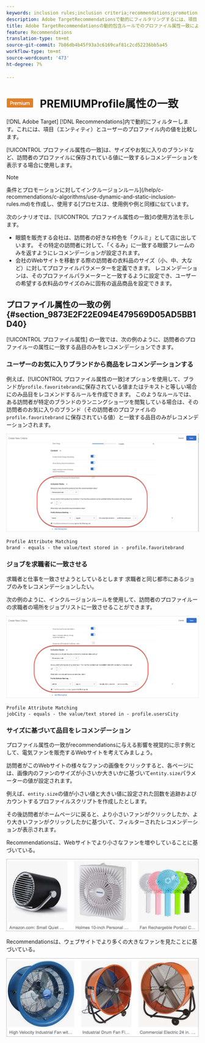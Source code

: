 ```yaml
---
keywords: inclusion rules;inclusion criteria;recommendations;promotion;promotions;dynamic filtering;dynamic;profile attribute matching
description: Adobe TargetRecommendationsで動的にフィルタリングするには、項目（エンティティ）とユーザーのプロファイルの値を比較します。
title: Adobe TargetRecommendationsの動的包含ルールでのプロファイル属性一致によるフィルター
feature: Recommendations
translation-type: tm+mt
source-git-commit: 7b86db4b45f93a3c6169caf81c2cd52236bb5a45
workflow-type: tm+mt
source-wordcount: '473'
ht-degree: 7%

---
```



# ![](/help/assets/premium.png) PREMIUMProfile属性の一致

[!DNL Adobe Target] [!DNL Recommendations]内で動的にフィルターします。これには、項目（エンティティ）とユーザーのプロファイル内の値を比較します。

[!UICONTROL プロファイル属性の一致]は、サイズやお気に入りのブランドなど、訪問者のプロファイルに保存されている値に一致するレコメンデーションを表示する場合に使用します。

>[!NOTE]
>
>条件とプロモーションに対してインクルージョンルール](/help/c-recommendations/c-algorithms/use-dynamic-and-static-inclusion-rules.md)を作成し、使用する[プロセスは、使用例や例と同様に似ています。

次のシナリオでは、[!UICONTROL プロファイル属性の一致]の使用方法を示します。

* 眼鏡を販売する会社は、訪問者の好きな枠色を「クルミ」として店に出しています。 その特定の訪問者に対して、「くるみ」に一致する眼鏡フレームのみを返すようにレコメンデーションが設定されます。
* 会社のWebサイトを移動する際の訪問者の衣料品のサイズ（小、中、大など）に対してプロファイルパラメーターを定義できます。 レコメンデーションは、そのプロファイルパラメーターと一致するように設定でき、ユーザーの希望する衣料品のサイズのみに固有の返品商品を設定できます。

## プロファイル属性の一致の例{#section_9873E2F22E094E479569D05AD5BB1D40}

[!UICONTROL プロファイル属性] の一致では、次の例のように、訪問者のプロファイルーの属性に一致する品目のみをレコメンデーションできます。

### ユーザーのお気に入りブランドから商品をレコメンデーションする

例えば、[!UICONTROL プロファイル属性の一致]オプションを使用して、ブランドが`profile.favoritebrand`に保存されている値またはテキストと等しい場合にのみ品目をレコメンドするルールを作成できます。 このようなルールでは、ある訪問者が特定のブランドのランニングショーツを閲覧している場合は、その訪問者のお気に入りのブランド（その訪問者のプロファイルの `profile.favoritebrand` に保存されている値）と一致する品目のみがレコメンデーションされます。

![お気に入りのブランド](/help/c-recommendations/c-algorithms/assets/favorite-brand.png)

```
Profile Attribute Matching
brand - equals - the value/text stored in - profile.favoritebrand
```

### ジョブを求職者に一致させる

求職者と仕事を一致させようとしているとします 求職者と同じ都市にあるジョブのみをレコメンデーションしたい。

次の例のように、インクルージョンルールを使用して、訪問者のプロファイルーの求職者の場所をジョブリストに一致させることができます。

![ユーザーの市区町村](/help/c-recommendations/c-algorithms/assets/city.png)

```
Profile Attribute Matching
jobCity - equals - the value/text stored in - profile.usersCity
```

### サイズに基づいて品目をレコメンデーション

プロファイル属性の一致がrecommendationsに与える影響を視覚的に示す例として、電気ファンを販売するWebサイトを考えてみましょう。

訪問者がこのWebサイトの様々なファンの画像をクリックすると、各ページには、画像内のファンのサイズが小さいか大きいかに基づいて`entity.size`パラメーターの値が設定されます。

例えば、`entity.size`の値が小さい値と大きい値に設定された回数を追跡およびカウントするプロファイルスクリプトを作成したとします。

その後訪問者がホームページに戻ると、より小さいファンがクリックしたか、より大きいファンがクリックしたかに基づいて、フィルターされたレコメンデーションが表示されます。

Recommendationsは、Webサイトでより小さなファンを増やしていることに基づいている。

![小さなファンの勧め](/help/c-recommendations/c-algorithms/assets/small-fans.png)

Recommendationsは、ウェブサイトでより多くの大きなファンを見たことに基づいている。

![大ファンの推奨](/help/c-recommendations/c-algorithms/assets/large-fans.png)